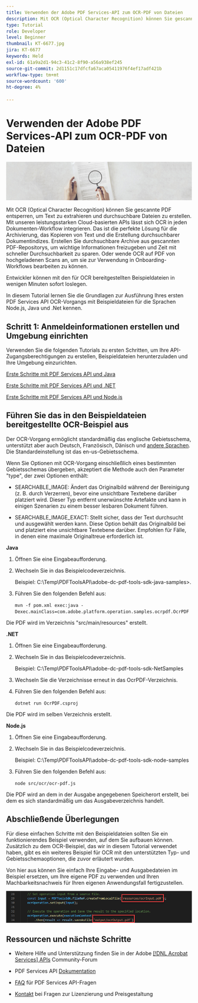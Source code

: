 ```yaml
---
title: Verwenden der Adobe PDF Services-API zum OCR-PDF von Dateien
description: Mit OCR (Optical Character Recognition) können Sie gescannte PDF entsperren, um Text zu extrahieren und durchsuchbare Dateien zu erstellen
type: Tutorial
role: Developer
level: Beginner
thumbnail: KT-6677.jpg
jira: KT-6677
keywords: Held
exl-id: 61a9a2d1-94c3-41c2-8f90-a56a938ef245
source-git-commit: 2d1151c17dfcfa67aca05411976f4ef17adf421b
workflow-type: tm+mt
source-wordcount: '600'
ht-degree: 4%

---
```


# Verwenden der Adobe PDF Services-API zum OCR-PDF von Dateien

![PDF Hero Image erstellen](assets/OCR_hero.jpg)

Mit OCR (Optical Character Recognition) können Sie gescannte PDF entsperren, um Text zu extrahieren und durchsuchbare Dateien zu erstellen. Mit unseren leistungsstarken Cloud-basierten APIs lässt sich OCR in jeden Dokumenten-Workflow integrieren. Das ist die perfekte Lösung für die Archivierung, das Kopieren von Text und die Erstellung durchsuchbarer Dokumentindizes. Erstellen Sie durchsuchbare Archive aus gescannten PDF-Repositorys, um wichtige Informationen freizugeben und Zeit mit schneller Durchsuchbarkeit zu sparen. Oder wende OCR auf PDF von hochgeladenen Scans an, um sie zur Verwendung in Onboarding-Workflows bearbeiten zu können.

Entwickler können mit den für OCR bereitgestellten Beispieldateien in wenigen Minuten sofort loslegen.

In diesem Tutorial lernen Sie die Grundlagen zur Ausführung Ihres ersten PDF Services API OCR-Vorgangs mit Beispieldateien für die Sprachen Node.js, Java und .Net kennen.

## Schritt 1: Anmeldeinformationen erstellen und Umgebung einrichten

Verwenden Sie die folgenden Tutorials zu ersten Schritten, um Ihre API-Zugangsberechtigungen zu erstellen, Beispieldateien herunterzuladen und Ihre Umgebung einzurichten.

[Erste Schritte mit PDF Services API und Java](gettingstartedjava.md)

[Erste Schritte mit PDF Services API und .NET](gettingstartednet.md)

[Erste Schritte mit PDF Services API und Node.js](createpdffromhtml.md)

## Führen Sie das in den Beispieldateien bereitgestellte OCR-Beispiel aus

Der OCR-Vorgang ermöglicht standardmäßig das englische Gebietsschema, unterstützt aber auch Deutsch, Französisch, Dänisch und [andere Sprachen](https://opensource.adobe.com/pdftools-sdk-docs/release/latest/howtos.html#ocr-with-explicit-language). Die Standardeinstellung ist das en-us-Gebietsschema.

Wenn Sie Optionen mit OCR-Vorgang einschließlich eines bestimmten Gebietsschemas übergeben, akzeptiert die Methode auch den Parameter &quot;type&quot;, der zwei Optionen enthält:

* SEARCHABLE_IMAGE: Ändert das Originalbild während der Bereinigung (z. B. durch Verzerren), bevor eine unsichtbare Textebene darüber platziert wird. Dieser Typ entfernt unerwünschte Artefakte und kann in einigen Szenarien zu einem besser lesbaren Dokument führen.

* SEARCHABLE_IMAGE_EXACT: Stellt sicher, dass der Text durchsucht und ausgewählt werden kann. Diese Option behält das Originalbild bei und platziert eine unsichtbare Textebene darüber. Empfohlen für Fälle, in denen eine maximale Originaltreue erforderlich ist.

**Java**

1. Öffnen Sie eine Eingabeaufforderung.

1. Wechseln Sie in das Beispielcodeverzeichnis.

   Beispiel: C:\Temp\PDFToolsAPI\adobe-dc-pdf-tools-sdk-java-samples>.

1. Führen Sie den folgenden Befehl aus:

   `mvn -f pom.xml exec:java -Dexec.mainClass=com.adobe.platform.operation.samples.ocrpdf.OcrPDF`

Die PDF wird im Verzeichnis &quot;src/main/resources&quot; erstellt.

**.NET**

1. Öffnen Sie eine Eingabeaufforderung.

1. Wechseln Sie in das Beispielcodeverzeichnis.

   Beispiel: C:\Temp\PDFToolsAPI\adobe-dc-pdf-tools-sdk-NetSamples

1. Wechseln Sie die Verzeichnisse erneut in das OcrPDF-Verzeichnis.

1. Führen Sie den folgenden Befehl aus:

   `dotnet run OcrPDF.csproj`

Die PDF wird im selben Verzeichnis erstellt.

**Node.js**

1. Öffnen Sie eine Eingabeaufforderung.

1. Wechseln Sie in das Beispielcodeverzeichnis.

   Beispiel: C:\Temp\PDFToolsAPI\adobe-dc-pdf-tools-sdk-node-samples

1. Führen Sie den folgenden Befehl aus:

   `node src/ocr/ocr-pdf.js`

Die PDF wird an dem in der Ausgabe angegebenen Speicherort erstellt, bei dem es sich standardmäßig um das Ausgabeverzeichnis handelt.

## Abschließende Überlegungen

Für diese einfachen Schritte mit den Beispieldateien sollten Sie ein funktionierendes Beispiel verwenden, auf dem Sie aufbauen können. Zusätzlich zu dem OCR-Beispiel, das wir in diesem Tutorial verwendet haben, gibt es ein weiteres Beispiel für OCR mit den unterstützten Typ- und Gebietsschemaoptionen, die zuvor erläutert wurden.

Von hier aus können Sie einfach Ihre Eingabe- und Ausgabedateien im Beispiel ersetzen, um Ihre eigene PDF zu verwenden und Ihren Machbarkeitsnachweis für Ihren eigenen Anwendungsfall fertigzustellen.

![Konzeptnachweis](assets/OCR_poc.png)

## Ressourcen und nächste Schritte

* Weitere Hilfe und Unterstützung finden Sie in der Adobe [[!DNL Acrobat Services] APIs](https://community.adobe.com/t5/document-cloud-sdk/bd-p/Document-Cloud-SDK?page=1&amp;sort=latest_replies&amp;filter=all) Community-Forum

* PDF Services API [Dokumentation](https://www.adobe.com/go/pdftoolsapi_doc)

* [FAQ](https://community.adobe.com/t5/document-cloud-sdk/faq-for-document-services-pdf-tools-api/m-p/10726197) für PDF Services API-Fragen

* [Kontakt](https://www.adobe.com/go/pdftoolsapi_requestform) bei Fragen zur Lizenzierung und Preisgestaltung
